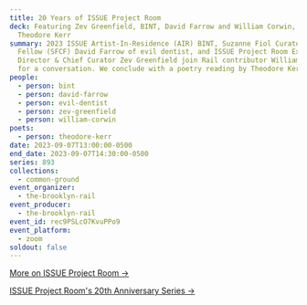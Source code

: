 ```yaml
---
title: 20 Years of ISSUE Project Room
deck: Featuring Zev Greenfield, BINT, David Farrow and William Corwin, with
  Theodore Kerr
summary: 2023 ISSUE Artist-In-Residence (AIR) BINT, Suzanne Fiol Curatorial
  Fellow (SFCF) David Farrow of evil dentist, and ISSUE Project Room Executive
  Director & Chief Curator Zev Greenfield join Rail contributor William Corwin
  for a conversation. We conclude with a poetry reading by Theodore Kerr.
people:
  - person: bint
  - person: david-farrow
  - person: evil-dentist
  - person: zev-greenfield
  - person: william-corwin
poets:
  - person: theodore-kerr
date: 2023-09-07T13:00:00-0500
end_date: 2023-09-07T14:30:00-0500
series: 893
collections:
  - common-ground
event_organizer:
  - the-brooklyn-rail
event_producer:
  - the-brooklyn-rail
event_id: rec9PSLcO7KvuPPo9
event_platform:
  - zoom
soldout: false
---
```

[M﻿ore on ISSUE Project Room →](https://issueprojectroom.org/)

[I﻿SSUE Project Room's 20th Anniversary Series →](https://issueprojectroom.org/program/issue-project-rooms-20th-anniversary-series)